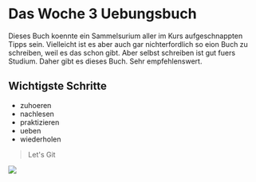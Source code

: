 # Das Woche 3 Uebungsbuch
Dieses Buch koennte ein Sammelsurium aller im Kurs aufgeschnappten Tipps sein.
Vielleicht ist es aber auch gar nichterfordlich so eion Buch zu schreiben, weil es das schon gibt.
Aber selbst schreiben ist gut fuers Studium. Daher gibt es dieses Buch.
Sehr empfehlenswert.

## Wichtigste Schritte
* zuhoeren
* nachlesen
* praktizieren
* ueben
* wiederholen

> Let's Git
<img src="https://upload.wikimedia.org/wikipedia/en/b/b8/OpenHPI-logo.png"/>
